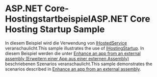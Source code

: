 # <a name="aspnet-core-hosting-startup-sample"></a><span data-ttu-id="0359f-101">ASP.NET Core-Hostingstartbeispiel</span><span class="sxs-lookup"><span data-stu-id="0359f-101">ASP.NET Core Hosting Startup Sample</span></span>

<span data-ttu-id="0359f-102">In diesem Beispiel wird die Verwendung von [IHostedService](https://docs.microsoft.com/dotnet/api/microsoft.aspnetcore.hosting.ihostingstartup) veranschaulicht.</span><span class="sxs-lookup"><span data-stu-id="0359f-102">This sample illustrates the use of [IHostingStartup](https://docs.microsoft.com/dotnet/api/microsoft.aspnetcore.hosting.ihostingstartup).</span></span> <span data-ttu-id="0359f-103">In diesem Beispiel werden die unter [Enhance an app from an external assembly (Erweitern einer App aus einer externen Assembly)](https://docs.microsoft.com/aspnet/core/fundamentals/host/platform-specific-configuration) beschriebenen Szenarios veranschaulicht.</span><span class="sxs-lookup"><span data-stu-id="0359f-103">This sample demonstrates the scenarios described in [Enhance an app from an external assembly](https://docs.microsoft.com/aspnet/core/fundamentals/host/platform-specific-configuration).</span></span>
